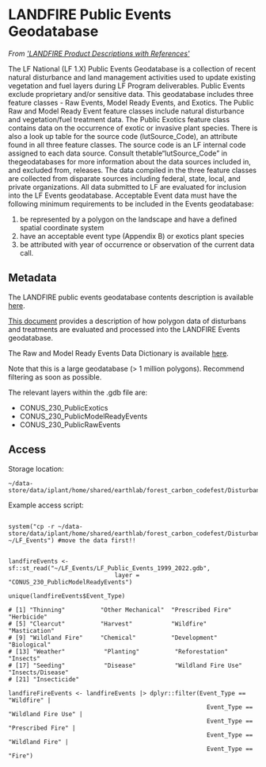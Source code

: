 # LANDFIRE Public Events Geodatabase

*From ['LANDFIRE Product Descriptions with References'](https://landfire.gov/documents/LF_Data_Product_Descriptions_w-References2019.pdf)*

The LF National (LF 1.X) Public Events Geodatabase is a collection of recent natural disturbance and
land management activities used to update existing vegetation and fuel layers during LF Program
deliverables. Public Events exclude proprietary and/or sensitive data.
This geodatabase includes three feature classes - Raw Events, Model Ready Events, and Exotics. The
Public Raw and Model Ready Event feature classes include natural disturbance and vegetation/fuel
treatment data. The Public Exotics feature class contains data on the occurrence of exotic or invasive
plant species. There is also a look up table for the source code (lutSource_Code), an attribute found in
all three feature classes. The source code is an LF internal code assigned to each data source. Consult
thetable“lutSource_Code” in thegeodatabases for more information about the data sources included
in, and excluded from, releases.
The data compiled in the three feature classes are collected from disparate sources including federal,
state, local, and private organizations. All data submitted to LF are evaluated for inclusion into the LF
Events geodatabase. Acceptable Event data must have the following minimum requirements to be
included in the Events geodatabase:
  1) be represented by a polygon on the landscape and have a defined spatial coordinate
system
  2) have an acceptable event type (Appendix B) or exotics plant species
  3) be attributed with year of occurrence or observation of the current data call.


## Metadata

The LANDFIRE public events geodatabase contents description is available [here](https://landfire.gov/documents/LANDFIRE_2022_Public_Events_README.pdf).

[This document](https://landfire.gov/documents/Disturbance_Data_Processing.pdf) provides a description of how polygon data of disturbans and treatments are evaluated and processed into the LANDFIRE Events geodatabase.

The Raw and Model Ready Events Data Dictionary is available [here](https://landfire.gov/documents/LANDFIREEventsDataDictionary.pdf).

Note that this is a large geodatabase (> 1 million polygons). Recommend filtering as soon as possible.

The relevant layers within the .gdb file are:
  - CONUS_230_PublicExotics
  - CONUS_230_PublicModelReadyEvents
  - CONUS_230_PublicRawEvents

## Access

Storage location:
```
~/data-store/data/iplant/home/shared/earthlab/forest_carbon_codefest/Disturbance/LF_Public_Events_1999_2022
```

Example access script:
```

system("cp -r ~/data-store/data/iplant/home/shared/earthlab/forest_carbon_codefest/Disturbance/LF_Public_Events_1999_2022 ~/LF_Events") #move the data first!!


landfireEvents <- sf::st_read("~/LF_Events/LF_Public_Events_1999_2022.gdb",
                              layer = "CONUS_230_PublicModelReadyEvents")

unique(landfireEvents$Event_Type)

# [1] "Thinning"          "Other Mechanical"  "Prescribed Fire"   "Herbicide"        
# [5] "Clearcut"          "Harvest"           "Wildfire"          "Mastication"      
# [9] "Wildland Fire"     "Chemical"          "Development"       "Biological"       
# [13] "Weather"           "Planting"          "Reforestation"     "Insects"          
# [17] "Seeding"           "Disease"           "Wildland Fire Use" "Insects/Disease"  
# [21] "Insecticide"  

landfireFireEvents <- landfireEvents |> dplyr::filter(Event_Type == "Wildfire" | 
                                                        Event_Type == "Wildland Fire Use" |
                                                        Event_Type == "Prescribed Fire" |
                                                        Event_Type == "Wildland Fire" |
                                                        Event_Type == "Fire")
```